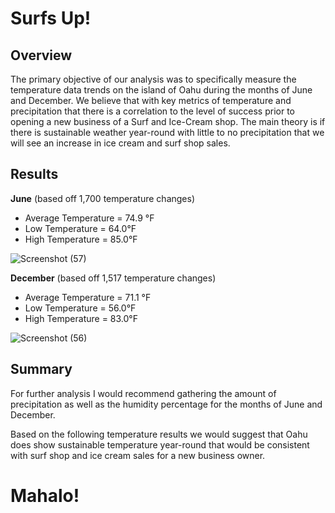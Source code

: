 # Surfs Up!

## Overview

The primary objective of our analysis was to specifically measure the temperature data trends on the island of Oahu during the months of June and December. We believe that with key metrics of temperature and precipitation  that there is a correlation to the level of success prior to opening a new business of a Surf and Ice-Cream shop. The main theory is if there is sustainable weather year-round with little to no precipitation that we will see an increase in ice cream and surf shop sales.

## Results

**June** (based off 1,700 temperature changes)
- Average Temperature = 74.9 °F
- Low Temperature = 64.0°F
- High Temperature = 85.0°F

![Screenshot (57)](https://user-images.githubusercontent.com/81484054/122698390-404f0a00-d215-11eb-84dd-ceac23ff246d.png)

**December** (based off 1,517 temperature changes)
- Average Temperature = 71.1 °F
- Low Temperature = 56.0°F
- High Temperature = 83.0°F

![Screenshot (56)](https://user-images.githubusercontent.com/81484054/122698423-480eae80-d215-11eb-826b-0ede6e5c3737.png)


## Summary

For further analysis I would recommend gathering the amount of precipitation as well as the humidity percentage for the months of June and December.

Based on the following temperature results we would suggest that Oahu does show sustainable temperature year-round that would be consistent with surf shop and ice cream sales for a new business owner. 

# Mahalo!
